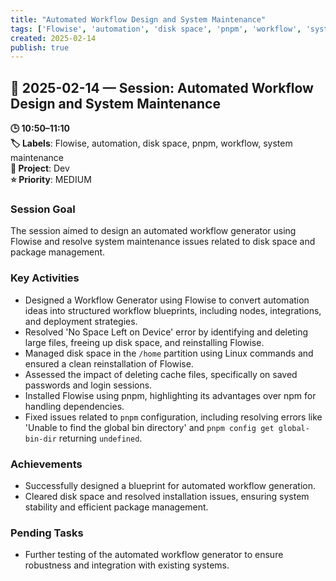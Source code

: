```yaml
---
title: "Automated Workflow Design and System Maintenance"
tags: ['Flowise', 'automation', 'disk space', 'pnpm', 'workflow', 'system maintenance']
created: 2025-02-14
publish: true
---
```


## 📅 2025-02-14 — Session: Automated Workflow Design and System Maintenance

**🕒 10:50–11:10**  
**🏷️ Labels**: Flowise, automation, disk space, pnpm, workflow, system maintenance  
**📂 Project**: Dev  
**⭐ Priority**: MEDIUM  


### Session Goal
The session aimed to design an automated workflow generator using Flowise and resolve system maintenance issues related to disk space and package management.

### Key Activities
- Designed a Workflow Generator using Flowise to convert automation ideas into structured workflow blueprints, including nodes, integrations, and deployment strategies.
- Resolved 'No Space Left on Device' error by identifying and deleting large files, freeing up disk space, and reinstalling Flowise.
- Managed disk space in the `/home` partition using Linux commands and ensured a clean reinstallation of Flowise.
- Assessed the impact of deleting cache files, specifically on saved passwords and login sessions.
- Installed Flowise using pnpm, highlighting its advantages over npm for handling dependencies.
- Fixed issues related to `pnpm` configuration, including resolving errors like 'Unable to find the global bin directory' and `pnpm config get global-bin-dir` returning `undefined`.

### Achievements
- Successfully designed a blueprint for automated workflow generation.
- Cleared disk space and resolved installation issues, ensuring system stability and efficient package management.

### Pending Tasks
- Further testing of the automated workflow generator to ensure robustness and integration with existing systems.
